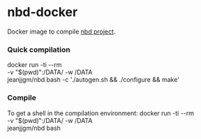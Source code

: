 # nbd-docker
Docker image to compile [nbd project](https://github.com/NetworkBlockDevice/nbd).


### Quick compilation
docker run -ti --rm \
 -v "$(pwd)":/DATA/ -w /DATA \
 jeanjjgm/nbd bash -c './autogen.sh && ./configure && make'
 
 
### Compile
To get a shell in the compilation environment:
docker run -ti --rm \
 -v "$(pwd)":/DATA/ -w /DATA \
 jeanjjgm/nbd bash
